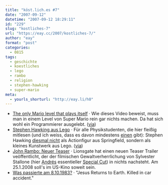 ```yaml
---
title: "köst.lich.es #7"
date: "2007-09-12"
datetime: "2007-09-12 18:29:11"
id: "229"
slug: "kostliches-7"
url: "https://eay.cc/2007/kostliches-7/"
author: "eay"
format: "post"
categories:
  - 0815
tags:
  - geschichte
  - koestliches
  - lego
  - rambo
  - religion
  - stephen-hawking
  - super-mario
meta:
  - yourls_shorturl: "http://eay.li/h0"
---
```


- [The only Mario level that plays itself](http://my.break.com/media/view.aspx?ContentID=359313) · Wie dieses Video beweist, muss man in einem Level von Super Mario rein gar nichts machen. Da hat sich wohl ein Programmierer ausgelebt. ([via](http://www.boingboing.net/2007/09/11/mario-level-that-pla.html))
- [Stephen Hawking aus Lego](http://www.brickshelf.com/cgi-bin/gallery.cgi?i=2358592) · Für alle Physikstudenten, die hier fleißig mitlesen (und ich weiss, dass es davon mindestens [einen](http://www.andisblog.de/) gibt): Stephen Hawking [diesmal nicht](//eay.cc/2007/ein-jahrzehnt-und-100-mal-plastik/) als Actionfigur aus Springfield, sondern als kleines Kunstwerk aus Lego. ([via](http://blog.wired.com/gadgets/2007/09/stephen-hawking.html))
- [John Rambo: Neuer Teaser](http://blog.affenheimtheater.de/2007/09/08/john-rambo-neuer-teaser-trailer/) · Lionsgate hat einen neuen Teaser Trailer veöffentlicht, der der filmischen Gewaltverherrlichung von Sylvester Stallone (hier [Andrés](http://so-war-das-damals.de/) essentieller [Special Cut](http://www.so-war-das-damals.de/downloads/rambo.avi)) in nichts nachsteht. Am 25.1.2008 soll's im US-Kino soweit sein.
- [Was passierte am 8.10.1983?](http://www.spreeblick.com/2007/09/12/was-passierte-am-8101983/) · "Jesus Returns to Earth. Killed in car accident."
